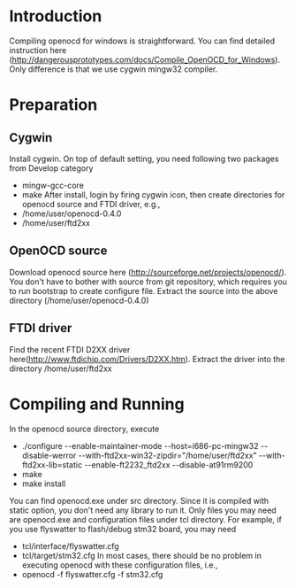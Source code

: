 # Introduction #

Compiling openocd for windows is straightforward. You can find detailed instruction here (http://dangerousprototypes.com/docs/Compile_OpenOCD_for_Windows). Only difference is that we use cygwin mingw32 compiler.


# Preparation #

## Cygwin ##
Install cygwin. On top of default setting, you need following two packages from Develop category
  * mingw-gcc-core
  * make
After install, login by firing cygwin icon, then create directories for openocd source and FTDI driver, e.g.,
  * /home/user/openocd-0.4.0
  * /home/user/ftd2xx

## OpenOCD source ##
Download openocd source here (http://sourceforge.net/projects/openocd/). You don't have to bother with source from git repository, which requires you to run bootstrap to create configure file. Extract the source into the above directory (/home/user/openocd-0.4.0)

## FTDI driver ##
Find the recent FTDI D2XX driver here(http://www.ftdichip.com/Drivers/D2XX.htm). Extract the driver into the directory /home/user/ftd2xx

# Compiling and Running #
In the openocd source directory, execute

  * ./configure --enable-maintainer-mode --host=i686-pc-mingw32 --disable-werror --with-ftd2xx-win32-zipdir="/home/user/ftd2xx" --with-ftd2xx-lib=static --enable-ft2232\_ftd2xx --disable-at91rm9200
  * make
  * make install

You can find openocd.exe under src directory. Since it is compiled with static option, you don't need any library to run it. Only files you may need are openocd.exe and configuration files under tcl directory. For example, if you use flyswatter to  flash/debug stm32 board, you may need
  * tcl/interface/flyswatter.cfg
  * tcl/target/stm32.cfg
In most cases, there should be no problem in executing openocd with these configuration files, i.e.,
  * openocd -f flyswatter.cfg -f stm32.cfg